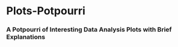 # Plots-Potpourri
 
 ### A Potpourri of Interesting Data Analysis Plots with Brief Explanations
 
 
